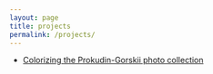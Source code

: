 ```yaml
---
layout: page
title: projects
permalink: /projects/
---
```


- [Colorizing the Prokudin-Gorskii photo collection](/projects/cs180/project1/project1.md)
